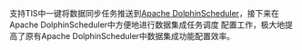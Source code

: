 支持TIS中一键将数据同步任务推送到[Apache DolphinScheduler](https://dolphinscheduler.apache.org)，接下来在Apache DolphinScheduler中方便地进行数据集成任务调度
配置工作，极大地提高了原有Apache DolphinScheduler中数据集成功能配置效率。

